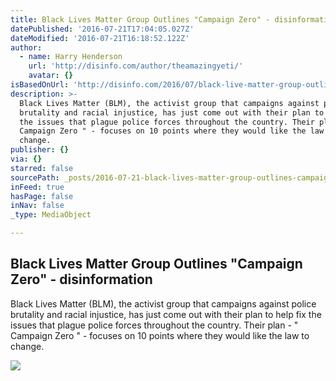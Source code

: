 ```yaml
---
title: Black Lives Matter Group Outlines "Campaign Zero" - disinformation
datePublished: '2016-07-21T17:04:05.027Z'
dateModified: '2016-07-21T16:18:52.122Z'
author:
  - name: Harry Henderson
    url: 'http://disinfo.com/author/theamazingyeti/'
    avatar: {}
isBasedOnUrl: 'http://disinfo.com/2016/07/black-live-matter-group-outlines-campaign-zero/'
description: >-
  Black Lives Matter (BLM), the activist group that campaigns against police
  brutality and racial injustice, has just come out with their plan to help fix
  the issues that plague police forces throughout the country. Their plan - "
  Campaign Zero " - focuses on 10 points where they would like the law to
  change.
publisher: {}
via: {}
starred: false
sourcePath: _posts/2016-07-21-black-lives-matter-group-outlines-campaign-zero-disinfor.md
inFeed: true
hasPage: false
inNav: false
_type: MediaObject

---
```

<article style=""><h1>Black Lives Matter Group Outlines "Campaign Zero" - disinformation</h1><p>Black Lives Matter (BLM), the activist group that campaigns against police brutality and racial injustice, has just come out with their plan to help fix the issues that plague police forces throughout the country. Their plan - " Campaign Zero " - focuses on 10 points where they would like the law to change.</p><img src="http://disinfo.com/wp-content/uploads/2016/07/17130711447_af938eb8a1_b.jpg" /></article>